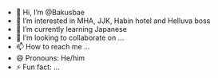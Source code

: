 - 👋 Hi, I’m @Bakusbae
- 👀 I’m interested in MHA, JJK, Habin hotel and Helluva boss
- 🌱 I’m currently learning Japanese
- 💞️ I’m looking to collaborate on ...
- 📫 How to reach me ...
- 😄 Pronouns: He/him
- ⚡ Fun fact: ...

<!---
Bakusbae/Bakusbae is a ✨ special ✨ repository because its `README.md` (this file) appears on your GitHub profile.
You can click the Preview link to take a look at your changes.
--->

